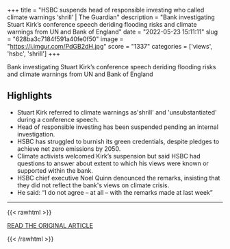 +++
title = "HSBC suspends head of responsible investing who called climate warnings ‘shrill’ | The Guardian"
description = "Bank investigating Stuart Kirk’s conference speech deriding flooding risks and climate warnings from UN and Bank of England"
date = "2022-05-23 15:11:11"
slug = "628ba3c7184f591a40fe0f50"
image = "https://i.imgur.com/PdGB2dH.jpg"
score = "1337"
categories = ['views', 'hsbc', 'shrill']
+++

Bank investigating Stuart Kirk’s conference speech deriding flooding risks and climate warnings from UN and Bank of England

## Highlights

- Stuart Kirk referred to climate warnings as'shrill' and 'unsubstantiated' during a conference speech.
- Head of responsible investing has been suspended pending an internal investigation.
- HSBC has struggled to burnish its green credentials, despite pledges to achieve net zero emissions by 2050.
- Climate activists welcomed Kirk’s suspension but said HSBC had questions to answer about extent to which his views were known or supported within the bank.
- HSBC chief executive Noel Quinn denounced the remarks, insisting that they did not reflect the bank's views on climate crisis.
- He said: “I do not agree – at all – with the remarks made at last week”

---

{{< rawhtml >}}
  <p class="article-category">
    <a target="_blank" href="https://www.theguardian.com/business/2022/may/22/hsbc-suspends-head-of-responsible-investing-who-called-climate-warnings-shrill">READ THE ORIGINAL ARTICLE</a>
  </p>
{{< /rawhtml >}}

